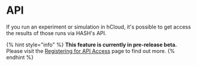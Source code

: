 # API

If you run an experiment or simulation in hCloud, it's possible to get access the results of those runs via HASH's API.

{% hint style="info" %}
**This feature is currently in pre-release beta.** Please visit the [Registering for API Access](../api/register-for-access.md) page to find out more.
{% endhint %}

